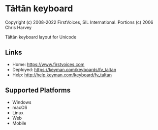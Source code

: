 Tāłtān keyboard
======================

Copyright (c) 2008-2022 FirstVoices, SIL International. Portions (c) 2006 Chris Harvey


Tāłtān keyboard layout for Unicode

Links
-----

 * Home:     <https://www.firstvoices.com>
 * Deployed: <https://keyman.com/keyboards/fv_taltan>
 * Help:     <http://help.keyman.com/keyboard/fv_taltan>

Supported Platforms
-------------------

 * Windows
 * macOS
 * Linux
 * Web
 * Mobile
